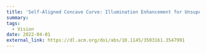 ```yaml
---
title: 'Self-Aligned Concave Curve: Illumination Enhancement for Unsupervised Adaptation'
summary: 
tags:
  - Vision
date: 2022-04-01
external_link: https://dl.acm.org/doi/abs/10.1145/3503161.3547991
---
```

